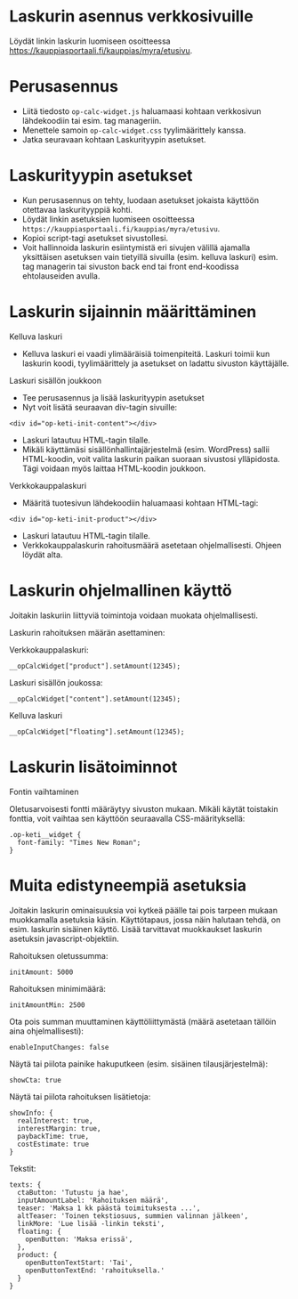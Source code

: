Laskurin asennus verkkosivuille
===============================

Löydät linkin laskurin luomiseen osoitteessa https://kauppiasportaali.fi/kauppias/myra/etusivu.

Perusasennus
============

* Liitä tiedosto `op-calc-widget.js` haluamaasi kohtaan verkkosivun lähdekoodiin tai esim. tag manageriin. 
* Menettele samoin `op-calc-widget.css` tyylimäärittely kanssa.
* Jatka seuravaan kohtaan Laskurityypin asetukset.

Laskurityypin asetukset
=======================

* Kun perusasennus on tehty, luodaan asetukset jokaista käyttöön otettavaa laskurityyppiä kohti. 
* Löydät linkin asetuksien luomiseen osoitteessa `https://kauppiasportaali.fi/kauppias/myra/etusivu`.
* Kopioi script-tagi asetukset sivustollesi.
* Voit hallinnoida laskurin esiintymistä eri sivujen välillä ajamalla yksittäisen asetuksen vain tietyillä sivuilla (esim. kelluva laskuri) esim. tag managerin tai sivuston back end tai front end-koodissa ehtolauseiden avulla.

Laskurin sijainnin määrittäminen
================================

Kelluva laskuri

* Kelluva laskuri ei vaadi ylimääräisiä toimenpiteitä. Laskuri toimii kun laskurin koodi, tyylimäärittely ja asetukset on ladattu sivuston käyttäjälle.

Laskuri sisällön joukkoon

* Tee perusasennus ja lisää laskurityypin asetukset
* Nyt voit lisätä seuraavan div-tagin sivuille: 

```
<div id="op-keti-init-content"></div>
```

* Laskuri latautuu HTML-tagin tilalle.
* Mikäli käyttämäsi sisällönhallintajärjestelmä (esim. WordPress) sallii HTML-koodin, voit valita laskurin paikan suoraan sivustosi ylläpidosta. Tägi voidaan myös laittaa HTML-koodin joukkoon.

Verkkokauppalaskuri

* Määritä tuotesivun lähdekoodiin haluamaasi kohtaan HTML-tagi: 

```
<div id="op-keti-init-product"></div>
```

* Laskuri latautuu HTML-tagin tilalle.
* Verkkokauppalaskurin rahoitusmäärä asetetaan ohjelmallisesti. Ohjeen löydät alta.

Laskurin ohjelmallinen käyttö
=============================

Joitakin laskuriin liittyviä toimintoja voidaan muokata ohjelmallisesti.

Laskurin rahoituksen määrän asettaminen:

Verkkokauppalaskuri:

```
__opCalcWidget["product"].setAmount(12345);
```

Laskuri sisällön joukossa:

```
__opCalcWidget["content"].setAmount(12345);
```

Kelluva laskuri

```
__opCalcWidget["floating"].setAmount(12345);
```

Laskurin lisätoiminnot
======================

Fontin vaihtaminen

Oletusarvoisesti fontti määräytyy sivuston mukaan. Mikäli käytät toistakin fonttia, voit vaihtaa sen käyttöön seuraavalla CSS-määrityksellä:

```
.op-keti__widget {
  font-family: "Times New Roman";
}
```

Muita edistyneempiä asetuksia
=============================

Joitakin laskurin ominaisuuksia voi kytkeä päälle tai pois tarpeen mukaan muokkamalla asetuksia käsin. Käyttötapaus, jossa näin halutaan tehdä, on esim. laskurin sisäinen käyttö. Lisää tarvittavat muokkaukset laskurin asetuksin javascript-objektiin.

Rahoituksen oletussumma:

```
initAmount: 5000
```

Rahoituksen minimimäärä:

```
initAmountMin: 2500
```


Ota pois summan muuttaminen käyttöliittymästä (määrä asetetaan tällöin aina ohjelmallisesti):

```
enableInputChanges: false
```

Näytä tai piilota painike hakuputkeen (esim. sisäinen tilausjärjestelmä):

```
showCta: true
```

Näytä tai piilota rahoituksen lisätietoja:

```
showInfo: {
  realInterest: true,
  interestMargin: true,
  paybackTime: true,
  costEstimate: true
}
```

Tekstit:

```
texts: {
  ctaButton: 'Tutustu ja hae',
  inputAmountLabel: 'Rahoituksen määrä',
  teaser: 'Maksa 1 kk päästä toimituksesta ...',
  altTeaser: 'Toinen tekstiosuus, summien valinnan jälkeen',
  linkMore: 'Lue lisää -linkin teksti',
  floating: {
    openButton: 'Maksa erissä',
  },
  product: {
    openButtonTextStart: 'Tai', 
    openButtonTextEnd: 'rahoituksella.'
  }
}
```
